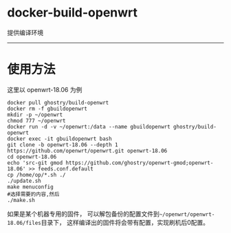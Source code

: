 # docker-build-openwrt

提供编译环境

---
# 使用方法
这里以 openwrt-18.06 为例
```
docker pull ghostry/build-openwrt
docker rm -f gbuildopenwrt
mkdir -p ~/openwrt
chmod 777 ~/openwrt
docker run -d -v ~/openwrt:/data --name gbuildopenwrt ghostry/build-openwrt
docker exec -it gbuildopenwrt bash
git clone -b openwrt-18.06 --depth 1 https://github.com/openwrt/openwrt.git openwrt-18.06
cd openwrt-18.06
echo 'src-git gmod https://github.com/ghostry/openwrt-gmod;openwrt-18.06' >> feeds.conf.default
cp /home/op/*.sh ./
./update.sh
make menuconfig
#选择需要的内容,然后
./make.sh
```
如果是某个机器专用的固件，
可以解包备份的配置文件到`~/openwrt/openwrt-18.06/files`目录下，
这样编译出的固件将会带有配置，实现刷机后0配置。
